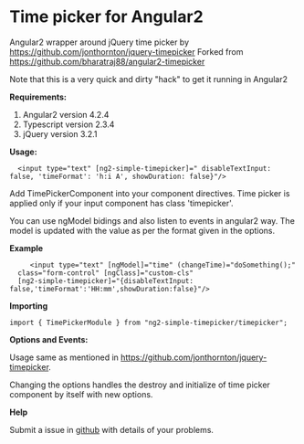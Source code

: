 # **Time picker for Angular2**

Angular2 wrapper around jQuery time picker by https://github.com/jonthornton/jquery-timepicker
Forked from https://github.com/bharatraj88/angular2-timepicker

Note that this is a very quick and dirty "hack" to get it running in Angular2

**Requirements:**

1. Angular2 version 4.2.4
2. Typescript version 2.3.4
3. jQuery version 3.2.1

**Usage:**

      <input type="text" [ng2-simple-timepicker]=" disableTextInput: false, 'timeFormat': 'h:i A', showDuration: false}"/>

Add TimePickerComponent into your component directives. Time picker is applied only if your input component has class 'timepicker'.

You can use ngModel bidings and also listen to events in angular2 way. The model is updated with the value as per the format given in the options.

**Example**

         <input type="text" [ngModel]="time" (changeTime)="doSomething();"
      class="form-control" [ngClass]="custom-cls"
      [ng2-simple-timepicker]="{disableTextInput: false,'timeFormat':'HH:mm',showDuration:false}"/>

**Importing**

    import { TimePickerModule } from "ng2-simple-timepicker/timepicker";

**Options and Events:**

Usage same as mentioned in https://github.com/jonthornton/jquery-timepicker.

Changing the options handles the destroy and initialize of time picker component by itself with new options.

**Help**

Submit a issue in [github](https://github.com/daffodilistic/ng2-simple-timepicker/issues/new) with details of your problems.